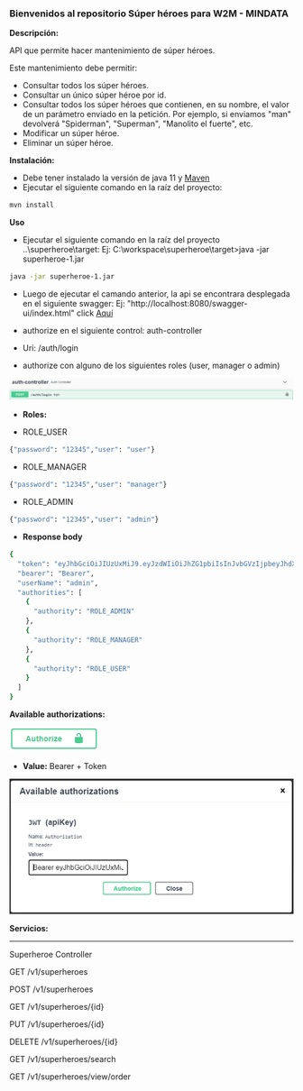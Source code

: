 ### Bienvenidos al repositorio Súper héroes para W2M - MINDATA
**Descripción:**

API que permite hacer mantenimiento de súper héroes.

Este mantenimiento debe permitir:
- Consultar todos los súper héroes.
- Consultar un único súper héroe por id.
- Consultar todos los súper héroes que contienen, en su nombre, el valor de un parámetro enviado en la petición. Por ejemplo, si enviamos "man" devolverá "Spiderman", "Superman", "Manolito el fuerte", etc.
- Modificar un súper héroe.
- Eliminar un súper héroe.

**Instalación:**
- Debe tener instalado la versión de java 11 y [Maven](https://maven.apache.org/ "maven")
- Ejecutar el siguiente comando en la raíz del proyecto:

```bash
mvn install
```
**Uso**
- Ejecutar el siguiente comando en la raíz del proyecto ..\superheroe\target: 
Ej: C:\workspace\superheroe\target>java -jar superheroe-1.jar

```bash
java -jar superheroe-1.jar
```
- Luego de ejecutar el camando anterior, la api se encontrara desplegada en el siguiente swagger: Ej: "http://localhost:8080/swagger-ui/index.html" click [Aquí](http://localhost:8080/swagger-ui/index.html "Aquí")

- authorize en el siguiente control: auth-controller 
- Uri: /auth​/login
- authorize con alguno de los siguientes roles (user, manager o admin)

![](https://github.com/charlydm/Superheroe/blob/master/images/uri_login.png)

- **Roles:**

- ROLE_USER
```bash
{"password": "12345","user": "user"} 
```

- ROLE_MANAGER
```bash
{"password": "12345","user": "manager"}
```

- ROLE_ADMIN
```bash
{"password": "12345","user": "admin"}
```

- **Response body**

```bash
{
  "token": "eyJhbGciOiJIUzUxMiJ9.eyJzdWIiOiJhZG1pbiIsInJvbGVzIjpbeyJhdXRob3JpdHkiOiJST0xFX0FETUlOIn0seyJhdXRob3JpdHkiOiJST0xFX01BTkFHRVIifSx7ImF1dGhvcml0eSI6IlJPTEVfVVNFUiJ9XSwiaWF0IjoxNjMyNzE0OTg5LCJleHAiOjE2MzI3MTg1ODl9.u6UxzSYJuCI3RKaf0OtlvV-m8gx5zS7_-tdjRbdCjeMyqDKGoi0seL1YTbEy2uSJq-VVo48yA8tcl4BjVEXCNA",
  "bearer": "Bearer",
  "userName": "admin",
  "authorities": [
    {
      "authority": "ROLE_ADMIN"
    },
    {
      "authority": "ROLE_MANAGER"
    },
    {
      "authority": "ROLE_USER"
    }
  ]
}
```

**Available authorizations:**

![](https://github.com/charlydm/Superheroe/blob/master/images/boton_authorize.png)

- **Value:** Bearer + Token

![](https://github.com/charlydm/Superheroe/blob/master/images/bearer_authorize.png)


**Servicios:**

------------

Superheroe Controller


GET
​/v1​/superheroes

POST
​/v1​/superheroes

GET
​/v1​/superheroes​/{id}

PUT
​/v1​/superheroes​/{id}

DELETE
​/v1​/superheroes​/{id}

GET
​/v1​/superheroes​/search

GET
​/v1​/superheroes​/view​/order




